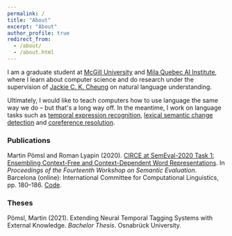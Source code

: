 ```yaml
---
permalink: /
title: "About"
excerpt: "About"
author_profile: true
redirect_from: 
  - /about/
  - /about.html
---
```


I am a graduate student at [McGill University](https://www.mcgill.ca/) and [Mila Quebec AI Institute](https://mila.quebec/en/), where I learn about computer science and do research under the supervision of [Jackie C. K. Cheung](https://www.cs.mcgill.ca/~jcheung/) on natural language understanding.

Ultimately, I would like to teach computers how to use language the same way we do – but that's a long way off. In the meantime, I work on language tasks such as [temporal expression recognition](https://en.wikipedia.org/wiki/Temporal_expressions), [lexical semantic change detection](https://en.wikipedia.org/wiki/Semantic_change) and [coreference resolution](https://en.wikipedia.org/wiki/Coreference).
&nbsp;

### Publications

Martin Pömsl and Roman Lyapin (2020). [CIRCE at SemEval-2020 Task 1: Ensembling Context-Free and Context-Dependent Word Representations](https://www.aclweb.org/anthology/2020.semeval-1.21/). In *Proceedings of the Fourteenth Workshop on Semantic Evaluation*. Barcelona (online): International Committee for Computational Linguistics, pp. 180–186. [Code](https://github.com/mpoemsl/circe).

### Theses

Pömsl, Martin (2021). Extending Neural Temporal Tagging Systems with External Knowledge. *Bachelor Thesis*. Osnabrück University.
